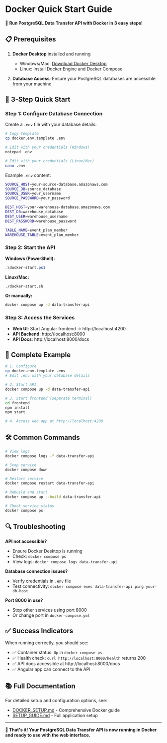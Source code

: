 # Docker Quick Start Guide

🐳 **Run PostgreSQL Data Transfer API with Docker in 3 easy steps!**

## 📋 Prerequisites

1. **Docker Desktop** installed and running
   - Windows/Mac: [Download Docker Desktop](https://www.docker.com/products/docker-desktop)
   - Linux: Install Docker Engine and Docker Compose

2. **Database Access**: Ensure your PostgreSQL databases are accessible from your machine

## 🚀 3-Step Quick Start

### Step 1: Configure Database Connection

Create a `.env` file with your database details:

```bash
# Copy template
cp docker.env.template .env

# Edit with your credentials (Windows)
notepad .env

# Edit with your credentials (Linux/Mac)
nano .env
```

Example `.env` content:
```bash
SOURCE_HOST=your-source-database.amazonaws.com
SOURCE_DB=source_database
SOURCE_USER=your_username
SOURCE_PASSWORD=your_password

DEST_HOST=your-warehouse-database.amazonaws.com
DEST_DB=warehouse_database
DEST_USER=warehouse_username
DEST_PASSWORD=warehouse_password

TABLE_NAME=event_plan_member
WAREHOUSE_TABLE=event_plan_member
```

### Step 2: Start the API

**Windows (PowerShell):**
```powershell
.\docker-start.ps1
```

**Linux/Mac:**
```bash
./docker-start.sh
```

**Or manually:**
```bash
docker compose up -d data-transfer-api
```

### Step 3: Access the Services

- **Web UI**: Start Angular frontend → http://localhost:4200
- **API Backend**: http://localhost:8000
- **API Docs**: http://localhost:8000/docs

## 🎯 Complete Example

```bash
# 1. Configure
cp docker.env.template .env
# Edit .env with your database details

# 2. Start API
docker compose up -d data-transfer-api

# 3. Start frontend (separate terminal)
cd frontend
npm install
npm start

# 4. Access web app at http://localhost:4200
```

## 🛠️ Common Commands

```bash
# View logs
docker compose logs -f data-transfer-api

# Stop service
docker compose down

# Restart service
docker compose restart data-transfer-api

# Rebuild and start
docker compose up --build data-transfer-api

# Check service status
docker compose ps
```

## 🔍 Troubleshooting

**API not accessible?**
- Ensure Docker Desktop is running
- Check: `docker compose ps`
- View logs: `docker compose logs data-transfer-api`

**Database connection issues?**
- Verify credentials in `.env` file
- Test connectivity: `docker compose exec data-transfer-api ping your-db-host`

**Port 8000 in use?**
- Stop other services using port 8000
- Or change port in `docker-compose.yml`

## ✅ Success Indicators

When running correctly, you should see:
- ✅ Container status: `Up` in `docker compose ps`
- ✅ Health check: `curl http://localhost:8000/health` returns 200
- ✅ API docs accessible at http://localhost:8000/docs
- ✅ Angular app can connect to the API

## 📚 Full Documentation

For detailed setup and configuration options, see:
- [DOCKER_SETUP.md](DOCKER_SETUP.md) - Comprehensive Docker guide
- [SETUP_GUIDE.md](SETUP_GUIDE.md) - Full application setup

---

**🎉 That's it! Your PostgreSQL Data Transfer API is now running in Docker and ready to use with the web interface.** 